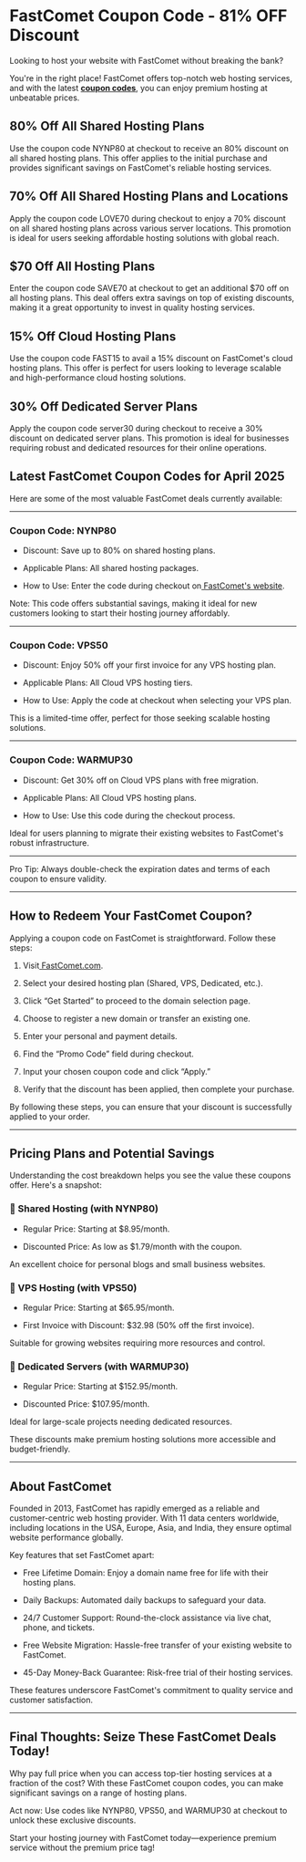 # FastComet Coupon Code - 81% OFF Discount

Looking to host your website with FastComet without breaking the bank?

You're in the right place! FastComet offers top-notch web hosting services, and with the latest **[coupon codes](https://affiliate.fastcomet.com/scripts/2wc9ym?a_aid=67ed997f6198d)**, you can enjoy premium hosting at unbeatable prices.

## 80% Off All Shared Hosting Plans

Use the coupon code NYNP80 at checkout to receive an 80% discount on all shared hosting plans. This offer applies to the initial purchase and provides significant savings on FastComet's reliable hosting services.

## 70% Off All Shared Hosting Plans and Locations

Apply the coupon code LOVE70 during checkout to enjoy a 70% discount on all shared hosting plans across various server locations. This promotion is ideal for users seeking affordable hosting solutions with global reach.

## $70 Off All Hosting Plans

Enter the coupon code SAVE70 at checkout to get an additional $70 off on all hosting plans. This deal offers extra savings on top of existing discounts, making it a great opportunity to invest in quality hosting services.

## 15% Off Cloud Hosting Plans

Use the coupon code FAST15 to avail a 15% discount on FastComet's cloud hosting plans. This offer is perfect for users looking to leverage scalable and high-performance cloud hosting solutions.

## 30% Off Dedicated Server Plans

Apply the coupon code server30 during checkout to receive a 30% discount on dedicated server plans. This promotion is ideal for businesses requiring robust and dedicated resources for their online operations.

## Latest FastComet Coupon Codes for April 2025

Here are some of the most valuable FastComet deals currently available:

---

### Coupon Code: NYNP80

* Discount: Save up to 80% on shared hosting plans.

* Applicable Plans: All shared hosting packages.

* How to Use: Enter the code during checkout on[ FastComet's website](https://www.fastcomet.com/).

Note: This code offers substantial savings, making it ideal for new customers looking to start their hosting journey affordably.

---

### Coupon Code: VPS50

* Discount: Enjoy 50% off your first invoice for any VPS hosting plan.

* Applicable Plans: All Cloud VPS hosting tiers.

* How to Use: Apply the code at checkout when selecting your VPS plan.

This is a limited-time offer, perfect for those seeking scalable hosting solutions.

---

### Coupon Code: WARMUP30

* Discount: Get 30% off on Cloud VPS plans with free migration.

* Applicable Plans: All Cloud VPS hosting plans.

* How to Use: Use this code during the checkout process.

Ideal for users planning to migrate their existing websites to FastComet's robust infrastructure.

---

Pro Tip: Always double-check the expiration dates and terms of each coupon to ensure validity.

---

## How to Redeem Your FastComet Coupon?

Applying a coupon code on FastComet is straightforward. Follow these steps:

1. Visit[ FastComet.com](https://www.fastcomet.com/).

2. Select your desired hosting plan (Shared, VPS, Dedicated, etc.).

3. Click “Get Started” to proceed to the domain selection page.

4. Choose to register a new domain or transfer an existing one.

5. Enter your personal and payment details.

6. Find the “Promo Code” field during checkout.

7. Input your chosen coupon code and click “Apply.”

8. Verify that the discount has been applied, then complete your purchase.

By following these steps, you can ensure that your discount is successfully applied to your order.

---

## Pricing Plans and Potential Savings

Understanding the cost breakdown helps you see the value these coupons offer. Here's a snapshot:

### 🔹 Shared Hosting (with NYNP80)

* Regular Price: Starting at $8.95/month.

* Discounted Price: As low as $1.79/month with the coupon.

An excellent choice for personal blogs and small business websites.

### 🔹 VPS Hosting (with VPS50)

* Regular Price: Starting at $65.95/month.

* First Invoice with Discount: $32.98 (50% off the first invoice).

Suitable for growing websites requiring more resources and control.

### 🔹 Dedicated Servers (with WARMUP30)

* Regular Price: Starting at $152.95/month.

* Discounted Price: $107.95/month.

Ideal for large-scale projects needing dedicated resources.

These discounts make premium hosting solutions more accessible and budget-friendly.

---

## About FastComet

Founded in 2013, FastComet has rapidly emerged as a reliable and customer-centric web hosting provider. With 11 data centers worldwide, including locations in the USA, Europe, Asia, and India, they ensure optimal website performance globally.

Key features that set FastComet apart:

* Free Lifetime Domain: Enjoy a domain name free for life with their hosting plans.

* Daily Backups: Automated daily backups to safeguard your data.

* 24/7 Customer Support: Round-the-clock assistance via live chat, phone, and tickets.

* Free Website Migration: Hassle-free transfer of your existing website to FastComet.

* 45-Day Money-Back Guarantee: Risk-free trial of their hosting services.

These features underscore FastComet's commitment to quality service and customer satisfaction.

---

## Final Thoughts: Seize These FastComet Deals Today!

Why pay full price when you can access top-tier hosting services at a fraction of the cost? With these FastComet coupon codes, you can make significant savings on a range of hosting plans.

Act now: Use codes like NYNP80, VPS50, and WARMUP30 at checkout to unlock these exclusive discounts.

Start your hosting journey with FastComet today—experience premium service without the premium price tag!
